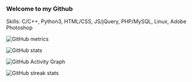 ### Welcome to my Github

Skills: C/C++, Python3, HTML/CSS, JS/jQuery, PHP/MySQL, Linux, Adobe Photoshop

![GitHub metrics](https://metrics.lecoq.io/aslanyan13)  

![GitHub stats](https://github-readme-stats.vercel.app/api?username=aslanyan13&show_icons=true)  

![GitHub Activity Graph](https://activity-graph.herokuapp.com/graph?username=aslanyan13)  

![GitHub streak stats](https://github-readme-streak-stats.herokuapp.com/?user=aslanyan13)  
